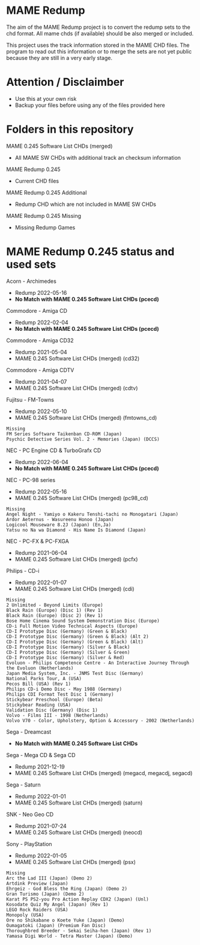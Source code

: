 # MAME Redump

The aim of the MAME Redump project is to convert the redump sets to the chd format. All mame chds (if available) should be also merged or included.

This project uses the track information stored in the MAME CHD files.
The program to read out this information or to merge the sets are not yet public because they are still in a very early stage.

# Attention / Disclaimber

- Use this at your own risk
- Backup your files before using any of the files provided here

# Folders in this repository

MAME 0.245 Software List CHDs (merged)
- All MAME SW CHDs with additional track an checksum information

MAME Redump 0.245 
- Current CHD files

MAME Redump 0.245 Additional 
- Redump CHD which are not included in MAME SW CHDs

MAME Redump 0.245 Missing 
- Missing Redump Games

# MAME Redump 0.245 status and used sets

Acorn - Archimedes
- Redump 2022-05-16
- **No Match with MAME 0.245 Software List CHDs (pcecd)**

Commodore - Amiga CD
- Redump 2022-02-04
- **No Match with MAME 0.245 Software List CHDs (pcecd)**

Commodore - Amiga CD32
- Redump 2021-05-04
- MAME 0.245 Software List CHDs (merged) (cd32)

Commodore - Amiga CDTV
- Redump 2021-04-07
- MAME 0.245 Software List CHDs (merged) (cdtv)

Fujitsu - FM-Towns
- Redump 2022-05-10
- MAME 0.245 Software List CHDs (merged) (fmtowns_cd)

```
Missing
FM Series Software Taikenban CD-ROM (Japan)
Psychic Detective Series Vol. 2 - Memories (Japan) (DCCS)
```

NEC - PC Engine CD & TurboGrafx CD
- Redump 2022-06-04
- **No Match with MAME 0.245 Software List CHDs (pcecd)**

NEC - PC-98 series
- Redump 2022-05-16
- MAME 0.245 Software List CHDs (merged) (pc98_cd)

```
Missing
Angel Night - Yamiyo o Kakeru Tenshi-tachi no Monogatari (Japan)
Ardor Aeternus - Wasureenu Honoo (Japan)
Logicool Mouseware 8.2J (Japan) (En,Ja)
Yatsu no Na wa Diamond - His Name Is Diamond (Japan)
```

NEC - PC-FX & PC-FXGA
- Redump 2021-06-04
- MAME 0.245 Software List CHDs (merged) (pcfx)

Philips - CD-i
- Redump 2022-01-07
- MAME 0.245 Software List CHDs (merged) (cdi)

```
Missing
2 Unlimited - Beyond Limits (Europe)
Black Rain (Europe) (Disc 1) (Rev 1)
Black Rain (Europe) (Disc 2) (Rev 1)
Bose Home Cinema Sound System Demonstration Disc (Europe)
CD-i Full Motion Video Technical Aspects (Europe)
CD-I Prototype Disc (Germany) (Green & Black)
CD-I Prototype Disc (Germany) (Green & Black) (Alt 2)
CD-I Prototype Disc (Germany) (Green & Black) (Alt)
CD-I Prototype Disc (Germany) (Silver & Black)
CD-I Prototype Disc (Germany) (Silver & Green)
CD-I Prototype Disc (Germany) (Silver & Red)
Evoluon - Philips Competence Centre - An Interactive Journey Through the Evoluon (Netherlands)
Japan Media System, Inc. - JNMS Test Disc (Germany)
National Parks Tour, A (USA)
Pecos Bill (USA) (Rev 1)
Philips CD-i Demo Disc - May 1988 (Germany)
Philips CDI Format Test Disc 1 (Germany)
Stickybear Preschool (Europe) (Beta)
Stickybear Reading (USA)
Validation Disc (Germany) (Disc 1)
Volvo - Films III - 1998 (Netherlands)
Volvo V70 - Color, Upholstery, Option & Accessory - 2002 (Netherlands)
```

Sega - Dreamcast 
- **No Match with MAME 0.245 Software List CHDs**

Sega - Mega CD & Sega CD 
- Redump 2021-12-19
- MAME 0.245 Software List CHDs (merged) (megacd, megacdj, segacd)

Sega - Saturn
- Redump 2022-01-01
- MAME 0.245 Software List CHDs (merged) (saturn)

SNK - Neo Geo CD
- Redump 2021-07-24
- MAME 0.245 Software List CHDs (merged) (neocd)

Sony - PlayStation
- Redump 2022-01-05
- MAME 0.245 Software List CHDs (merged) (psx)

```
Missing
Arc the Lad III (Japan) (Demo 2)
Artdink Preview (Japan)
Ehrgeiz - God Bless the Ring (Japan) (Demo 2)
Gran Turismo (Japan) (Demo 2)
Karat PS PS2-you Pro Action Replay CDX2 (Japan) (Unl)
Kosodate Quiz My Angel (Japan) (Rev 1)
LEGO Rock Raiders (USA)
Monopoly (USA)
Ore no Shikabane o Koete Yuke (Japan) (Demo)
Oumagatoki (Japan) (Premium Fan Disc)
Thoroughbred Breeder - Sekai Seiha-hen (Japan) (Rev 1)
Yamasa Digi World - Tetra Master (Japan) (Demo)
```
